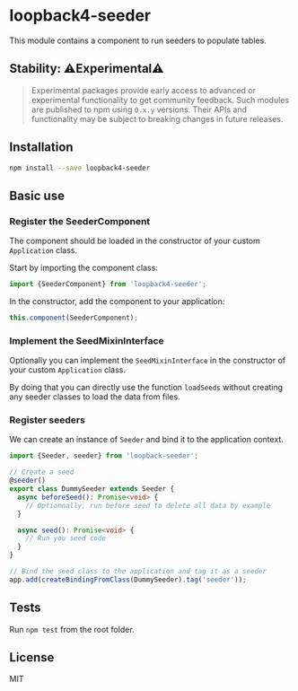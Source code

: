 # loopback4-seeder

This module contains a component to run seeders to populate tables.

## Stability: ⚠️Experimental⚠️

> Experimental packages provide early access to advanced or experimental
> functionality to get community feedback. Such modules are published to npm
> using `0.x.y` versions. Their APIs and functionality may be subject to
> breaking changes in future releases.

## Installation

```sh
npm install --save loopback4-seeder
```

## Basic use

### Register the SeederComponent

The component should be loaded in the constructor of your custom `Application`
class.

Start by importing the component class:

```ts
import {SeederComponent} from 'loopback4-seeder';
```

In the constructor, add the component to your application:

```ts
this.component(SeederComponent);
```

### Implement the SeedMixinInterface

Optionally you can implement the `SeedMixinInterface` in the constructor of
your custom `Application` class.

By doing that you can directly use the function `loadSeeds` without creating
any seeder classes to load the data from files.

### Register seeders

We can create an instance of `Seeder` and bind it to the application context.

```ts
import {Seeder, seeder} from 'loopback-seeder';

// Create a seed
@seeder()
export class DummySeeder extends Seeder {
  async beforeSeed(): Promise<void> {
    // Optionnally, run before seed to delete all data by example
  }

  async seed(): Promise<void> {
    // Run you seed code
  }
}

// Bind the seed class to the application and tag it as a seeder
app.add(createBindingFromClass(DummySeeder).tag('seeder'));
```

## Tests

Run `npm test` from the root folder.


## License

MIT

